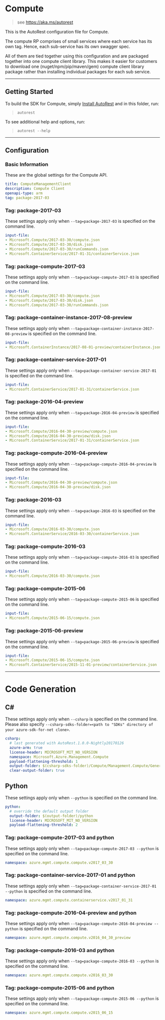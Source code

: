# Compute
    
> see https://aka.ms/autorest

This is the AutoRest configuration file for Compute.


The compute RP comprises of small services where each service has its own tag.
Hence, each sub-service has its own swagger spec. 

All of them are tied together using this configuration and are packaged together into one compute client library.
This makes it easier for customers to download one (nuget/npm/pip/maven/gem) compute client library package rather than installing individual packages for each sub service.


---
## Getting Started 
To build the SDK for Compute, simply [Install AutoRest](https://aka.ms/autorest/install) and in this folder, run:

> `autorest`

To see additional help and options, run:

> `autorest --help`
---

## Configuration



### Basic Information 
These are the global settings for the Compute API.

``` yaml
title: ComputeManagementClient
description: Compute Client
openapi-type: arm
tag: package-2017-03
```


### Tag: package-2017-03

These settings apply only when `--tag=package-2017-03` is specified on the command line.

``` yaml $(tag) == 'package-2017-03'
input-file:
- Microsoft.Compute/2017-03-30/compute.json
- Microsoft.Compute/2017-03-30/disk.json
- Microsoft.Compute/2017-03-30/runCommands.json
- Microsoft.ContainerService/2017-01-31/containerService.json
```

### Tag: package-compute-2017-03

These settings apply only when `--tag=package-compute-2017-03` is specified on the command line.

``` yaml $(tag) == 'package-compute-2017-03'
input-file:
- Microsoft.Compute/2017-03-30/compute.json
- Microsoft.Compute/2017-03-30/disk.json
- Microsoft.Compute/2017-03-30/runCommands.json
```

### Tag: package-container-instance-2017-08-preview

These settings apply only when `--tag=package-container-instance-2017-08-preview` is specified on the command line.

``` yaml $(tag) == 'package-container-instance-2017-08-preview'
input-file:
- Microsoft.ContainerInstance/2017-08-01-preview/containerInstance.json
```


### Tag: package-container-service-2017-01

These settings apply only when `--tag=package-container-service-2017-01` is specified on the command line.

``` yaml $(tag) == 'package-container-service-2017-01'
input-file:
- Microsoft.ContainerService/2017-01-31/containerService.json
```

### Tag: package-2016-04-preview

These settings apply only when `--tag=package-2016-04-preview` is specified on the command line.

``` yaml $(tag) == 'package-2016-04-preview'
input-file:
- Microsoft.Compute/2016-04-30-preview/compute.json
- Microsoft.Compute/2016-04-30-preview/disk.json
- Microsoft.ContainerService/2017-01-31/containerService.json
```

### Tag: package-compute-2016-04-preview

These settings apply only when `--tag=package-compute-2016-04-preview` is specified on the command line.

``` yaml $(tag) == 'package-compute-2016-04-preview'
input-file:
- Microsoft.Compute/2016-04-30-preview/compute.json
- Microsoft.Compute/2016-04-30-preview/disk.json
```

### Tag: package-2016-03

These settings apply only when `--tag=package-2016-03` is specified on the command line.

``` yaml $(tag) == 'package-2016-03'
input-file:
- Microsoft.Compute/2016-03-30/compute.json
- Microsoft.ContainerService/2016-03-30/containerService.json
```

### Tag: package-compute-2016-03

These settings apply only when `--tag=package-compute-2016-03` is specified on the command line.

``` yaml $(tag) == 'package-compute-2016-03'
input-file:
- Microsoft.Compute/2016-03-30/compute.json
```

### Tag: package-compute-2015-06

These settings apply only when `--tag=package-compute-2015-06` is specified on the command line.

``` yaml $(tag) == 'package-compute-2015-06'
input-file:
- Microsoft.Compute/2015-06-15/compute.json
```

### Tag: package-2015-06-preview

These settings apply only when `--tag=package-2015-06-preview` is specified on the command line.

``` yaml $(tag) == 'package-2015-06-preview'
input-file:
- Microsoft.Compute/2015-06-15/compute.json
- Microsoft.ContainerService/2015-11-01-preview/containerService.json
```


---
# Code Generation

## C# 

These settings apply only when `--csharp` is specified on the command line.
Please also specify `--csharp-sdks-folder=<path to "SDKs" directory of your azure-sdk-for-net clone>`.

``` yaml $(csharp)
csharp:
  # last generated with AutoRest.1.0.0-Nightly20170126
  azure-arm: true
  license-header: MICROSOFT_MIT_NO_VERSION
  namespace: Microsoft.Azure.Management.Compute
  payload-flattening-threshold: 1
  output-folder: $(csharp-sdks-folder)/Compute/Management.Compute/Generated
  clear-output-folder: true
```


## Python

These settings apply only when `--python` is specified on the command line.

``` yaml $(python)
python:
  # override the default output folder
  output-folder: $(output-folder)/python
  license-header: MICROSOFT_MIT_NO_VERSION
  payload-flattening-threshold: 2
```

### Tag: package-compute-2017-03 and python

These settings apply only when `--tag=package-compute-2017-03 --python` is specified on the command line.

``` yaml $(tag) == 'package-compute-2017-03' && $(python)
namespace: azure.mgmt.compute.compute.v2017_03_30
```

### Tag: package-container-service-2017-01 and python

These settings apply only when `--tag=package-container-service-2017-01 --python` is specified on the command line.

``` yaml $(tag) == 'package-container-service-2017-01' && $(python)
namespace: azure.mgmt.compute.containerservice.v2017_01_31
```

### Tag: package-compute-2016-04-preview and python

These settings apply only when `--tag=package-compute-2016-04-preview --python` is specified on the command line.

``` yaml $(tag) == 'package-compute-2016-04-preview' && $(python)
namespace: azure.mgmt.compute.compute.v2016_04_30_preview
```

### Tag: package-compute-2016-03 and python

These settings apply only when `--tag=package-compute-2016-03 --python` is specified on the command line.

``` yaml $(tag) == 'package-compute-2016-03' && $(python)
namespace: azure.mgmt.compute.compute.v2016_03_30
```

### Tag: package-compute-2015-06 and python

These settings apply only when `--tag=package-compute-2015-06 --python` is specified on the command line.

``` yaml $(tag) == 'package-compute-2015-06' && $(python)
namespace: azure.mgmt.compute.compute.v2015_06_15
```

